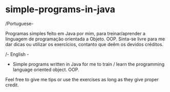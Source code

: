 # simple-programs-in-java

 /Portuguese-
 <p> Programas simples feito em Java por mim, para treinar/aprender a linguagem de programação orientada a Objeto. OOP.
Sinta-se livre para me dar dicas ou utilizar os exercícios, contanto que deêm os devidos créditos. </p>

/- English - 
- <p> Simple programs written in Java for me to train / learn the programming language oriented object. OOP.
Feel free to give me tips or use the exercises as long as they give proper credit. </p>
